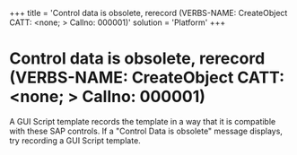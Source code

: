 +++
title = 'Control data is obsolete, rerecord (VERBS-NAME: CreateObject CATT: \<none; \> Callno: 000001)'
solution = 'Platform'
+++

# Control data is obsolete, rerecord (VERBS-NAME: CreateObject CATT: \<none; \> Callno: 000001)

A GUI Script template records the template in a way that it is
compatible with these SAP controls. If a "Control Data is obsolete"
message displays, try recording a GUI Script template.
